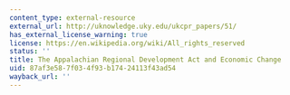 ```yaml
---
content_type: external-resource
external_url: http://uknowledge.uky.edu/ukcpr_papers/51/
has_external_license_warning: true
license: https://en.wikipedia.org/wiki/All_rights_reserved
status: ''
title: The Appalachian Regional Development Act and Economic Change
uid: 87af3e58-7f03-4f93-b174-24113f43ad54
wayback_url: ''
---
```

